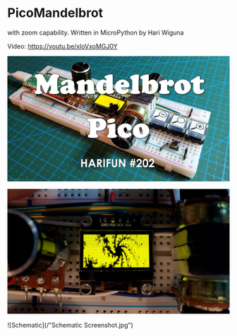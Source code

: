 # PicoMandelbrot

with zoom capability. Written in MicroPython by Hari Wiguna

Video:
https://youtu.be/xloVxoMGJ0Y

![Thumbnail](/ThumbnailSmaller.jpg)

![screenshot](/screenshot.jpg)

![Schematic](/"Schematic Screenshot.jpg")
